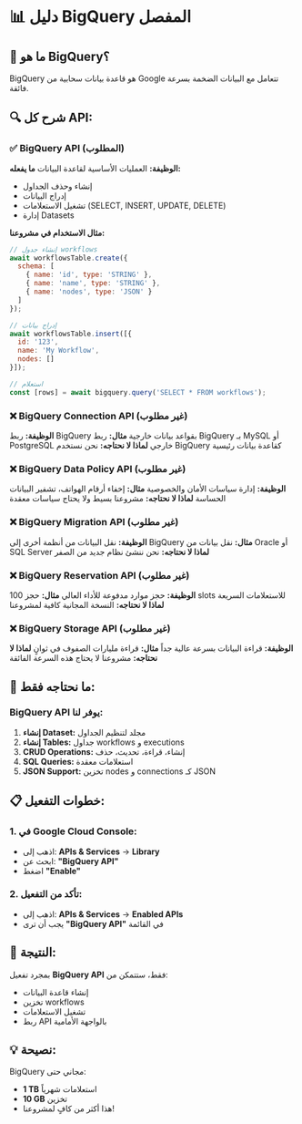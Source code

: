 # 📊 دليل BigQuery المفصل

## 🎯 ما هو BigQuery؟
BigQuery هو قاعدة بيانات سحابية من Google تتعامل مع البيانات الضخمة بسرعة فائقة.

## 🔍 شرح كل API:

### ✅ **BigQuery API** (المطلوب)
**الوظيفة:** العمليات الأساسية لقاعدة البيانات
**ما يفعله:**
- إنشاء وحذف الجداول
- إدراج البيانات
- تشغيل الاستعلامات (SELECT, INSERT, UPDATE, DELETE)
- إدارة Datasets

**مثال الاستخدام في مشروعنا:**
```javascript
// إنشاء جدول workflows
await workflowsTable.create({
  schema: [
    { name: 'id', type: 'STRING' },
    { name: 'name', type: 'STRING' },
    { name: 'nodes', type: 'JSON' }
  ]
});

// إدراج بيانات
await workflowsTable.insert([{
  id: '123',
  name: 'My Workflow',
  nodes: []
}]);

// استعلام
const [rows] = await bigquery.query('SELECT * FROM workflows');
```

### ❌ **BigQuery Connection API** (غير مطلوب)
**الوظيفة:** ربط BigQuery بقواعد بيانات خارجية
**مثال:** ربط BigQuery بـ MySQL أو PostgreSQL خارجي
**لماذا لا نحتاجه:** نحن نستخدم BigQuery كقاعدة بيانات رئيسية

### ❌ **BigQuery Data Policy API** (غير مطلوب)
**الوظيفة:** إدارة سياسات الأمان والخصوصية
**مثال:** إخفاء أرقام الهواتف، تشفير البيانات الحساسة
**لماذا لا نحتاجه:** مشروعنا بسيط ولا يحتاج سياسات معقدة

### ❌ **BigQuery Migration API** (غير مطلوب)
**الوظيفة:** نقل البيانات من أنظمة أخرى إلى BigQuery
**مثال:** نقل بيانات من Oracle أو SQL Server
**لماذا لا نحتاجه:** نحن ننشئ نظام جديد من الصفر

### ❌ **BigQuery Reservation API** (غير مطلوب)
**الوظيفة:** حجز موارد مدفوعة للأداء العالي
**مثال:** حجز 100 slots للاستعلامات السريعة
**لماذا لا نحتاجه:** النسخة المجانية كافية لمشروعنا

### ❌ **BigQuery Storage API** (غير مطلوب)
**الوظيفة:** قراءة البيانات بسرعة عالية جداً
**مثال:** قراءة مليارات الصفوف في ثوانٍ
**لماذا لا نحتاجه:** مشروعنا لا يحتاج هذه السرعة الفائقة

## 🚀 ما نحتاجه فقط:

### **BigQuery API** يوفر لنا:
1. **إنشاء Dataset:** مجلد لتنظيم الجداول
2. **إنشاء Tables:** جداول workflows و executions
3. **CRUD Operations:** إنشاء، قراءة، تحديث، حذف
4. **SQL Queries:** استعلامات معقدة
5. **JSON Support:** تخزين nodes و connections كـ JSON

## 📋 خطوات التفعيل:

### 1. في Google Cloud Console:
- اذهب إلى: **APIs & Services** → **Library**
- ابحث عن: **"BigQuery API"**
- اضغط **"Enable"**

### 2. تأكد من التفعيل:
- اذهب إلى: **APIs & Services** → **Enabled APIs**
- يجب أن ترى **"BigQuery API"** في القائمة

## 🎯 النتيجة:
بمجرد تفعيل **BigQuery API** فقط، ستتمكن من:
- إنشاء قاعدة البيانات
- تخزين workflows
- تشغيل الاستعلامات
- ربط API بالواجهة الأمامية

## 💡 نصيحة:
BigQuery مجاني حتى:
- **1 TB** استعلامات شهرياً
- **10 GB** تخزين
- هذا أكثر من كافٍ لمشروعنا!